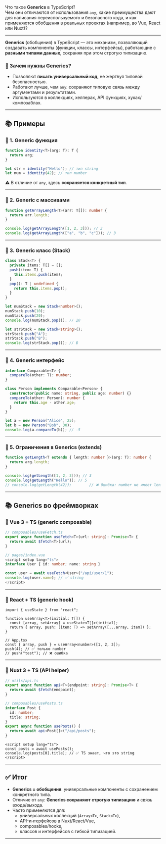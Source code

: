 Что такое **Generics** в TypeScript?  
Чем они отличаются от использования `any`, какие преимущества дают для написания переиспользуемого и безопасного кода, и как применяются обобщения в реальных проектах (например, во Vue, React или Nuxt)?

---

**Generics** (обобщения) в TypeScript — это механизм, позволяющий создавать компоненты (функции, классы, интерфейсы), работающие с **разными типами данных**, сохраняя при этом строгую типизацию.

### 🔹 Зачем нужны Generics?

- Позволяют **писать универсальный код**, не жертвуя типовой безопасностью.
- Работают лучше, чем `any`: сохраняют типовую связь между аргументами и результатами.
- Используются в коллекциях, хелперах, API функциях, хуках/композаблах.

---

## 📚 Примеры

### 🔹 1. Generic функция

```ts
function identity<T>(arg: T): T {
  return arg;
}

let str = identity("Hello"); // тип string
let num = identity(42); // тип number
```

⚠️ В отличие от `any`, здесь **сохраняется конкретный тип**.

---

### 🔹 2. Generic с массивами

```ts
function getArrayLength<T>(arr: T[]): number {
  return arr.length;
}

console.log(getArrayLength([1, 2, 3])); // 3
console.log(getArrayLength(["a", "b", "c"])); // 3
```

---

### 🔹 3. Generic класс (Stack)

```ts
class Stack<T> {
  private items: T[] = [];
  push(item: T) {
    this.items.push(item);
  }
  pop(): T | undefined {
    return this.items.pop();
  }
}

let numStack = new Stack<number>();
numStack.push(10);
numStack.push(20);
console.log(numStack.pop()); // 20

let strStack = new Stack<string>();
strStack.push("A");
strStack.push("B");
console.log(strStack.pop()); // B
```

---

### 🔹 4. Generic интерфейс

```ts
interface Comparable<T> {
  compareTo(other: T): number;
}

class Person implements Comparable<Person> {
  constructor(public name: string, public age: number) {}
  compareTo(other: Person): number {
    return this.age - other.age;
  }
}

let a = new Person("Alice", 25);
let b = new Person("Bob", 30);
console.log(a.compareTo(b)); // -5
```

---

### 🔹 5. Ограничения в Generics (extends)

```ts
function getLength<T extends { length: number }>(arg: T): number {
  return arg.length;
}

console.log(getLength([1, 2, 3])); // 3
console.log(getLength("Hello")); // 5
// console.log(getLength(42));        // ❌ Ошибка: number не имеет length
```

---

## 📚 Generics во фреймворках

### 🔹 Vue 3 + TS (generic composable)

```ts
// composables/useFetch.ts
export async function useFetch<T>(url: string): Promise<T> {
  return await $fetch<T>(url);
}

// pages/index.vue
<script setup lang="ts">
interface User { id: number; name: string }

const user = await useFetch<User>("/api/user/1");
console.log(user.name); // ✅ string
</script>
```

---

### 🔹 React + TS (generic hook)

```tsx
import { useState } from "react";

function useArray<T>(initial: T[]) {
  const [array, setArray] = useState<T[]>(initial);
  return { array, push: (item: T) => setArray([...array, item]) };
}

// App.tsx
const { array, push } = useArray<number>([1, 2, 3]);
push(4); // ✅ только number
// push("test"); // ❌ ошибка
```

---

### 🔹 Nuxt 3 + TS (API helper)

```ts
// utils/api.ts
export async function api<T>(endpoint: string): Promise<T> {
  return await $fetch(endpoint);
}

// composables/usePosts.ts
interface Post {
  id: number;
  title: string;
}
export async function usePosts() {
  return await api<Post[]>("/api/posts");
}
```

```vue
<script setup lang="ts">
const posts = await usePosts();
console.log(posts[0].title); // ✅ TS знает, что это string
</script>
```

---

## ✅ Итог

- **Generics = обобщения**: универсальные компоненты с сохранением конкретного типа.
- Отличие от `any`: **Generics сохраняют строгую типизацию** и связь входа/выхода.
- Часто применяются для:
  - универсальных коллекций (`Array<T>`, `Stack<T>`),
  - API-интерфейсов в Nuxt/React/Vue,
  - composables/hooks,
  - классов и интерфейсов с гибкой типизацией.

---
